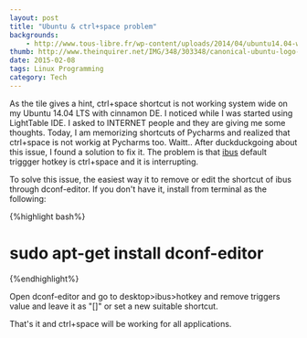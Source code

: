 ```yaml
---
layout: post
title: "Ubuntu & ctrl+space problem"
backgrounds:
    - http://www.tous-libre.fr/wp-content/uploads/2014/04/ubuntu14.04-wallpaper1.png
thumb: http://www.theinquirer.net/IMG/348/303348/canonical-ubuntu-logo-1.jpg
date: 2015-02-08
tags: Linux Programming
category: Tech
---
```


As the tile gives a hint, ctrl+space shortcut is not working system wide on my Ubuntu 14.04 LTS with cinnamon DE. I noticed while I was started using LightTable IDE. I asked to INTERNET people and they are giving me some thoughts. Today, I am memorizing shortcuts of Pycharms and realized that ctrl+space is not workig at Pycharms too. Waitt.. After duckduckgoing about this issue, I found a solution to fix it. The problem is that <a href="https://help.ubuntu.com/community/ibus" target="_blank">ibus</a> default triggger hotkey is ctrl+space and it is interrupting. 

To solve this issue, the easiest way it to remove or edit the shortcut of ibus through dconf-editor. If you don't have it, install from terminal as the following:

{%highlight bash%}
# sudo apt-get install dconf-editor
{%endhighlight%}

Open dconf-editor and go to desktop>ibus>hotkey and remove triggers value and leave it as "[]" or set a new suitable shortcut.

That's it and ctrl+space will be working for all applications.



